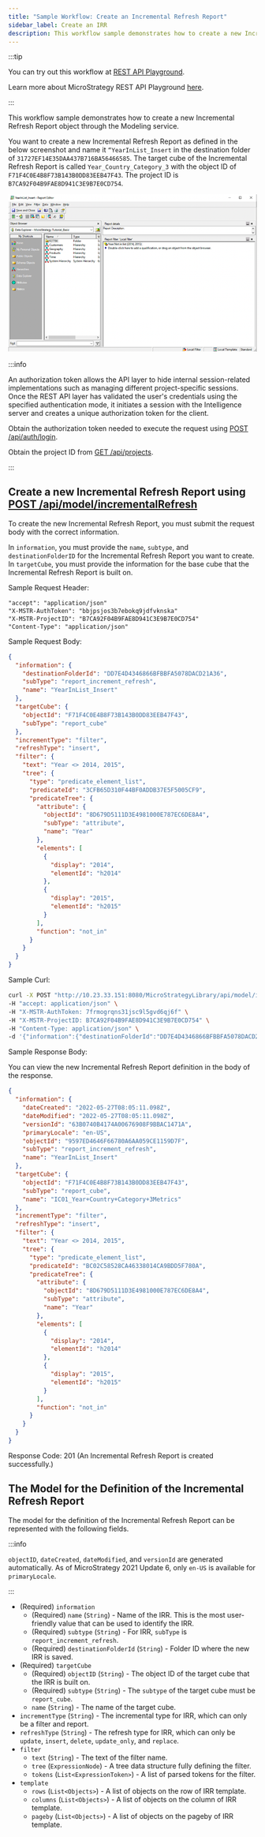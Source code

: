 ```yaml
---
title: "Sample Workflow: Create an Incremental Refresh Report"
sidebar_label: Create an IRR
description: This workflow sample demonstrates how to create a new Incremental Refresh Report object through the Modeling service.
---
```


:::tip

You can try out this workflow at [REST API Playground](https://www.postman.com/microstrategysdk/workspace/microstrategy-rest-api/folder/16131298-54f5b582-05ac-4f2d-88f9-98f36dd8373c?ctx=documentation).

Learn more about MicroStrategy REST API Playground [here](/docs/getting-started/playground.md).

:::

This workflow sample demonstrates how to create a new Incremental Refresh Report object through the Modeling service.

You want to create a new Incremental Refresh Report as defined in the below screenshot and name it `“YearInList_Insert` in the destination folder of `31727EF14E35DAA437B716BA56466585`. The target cube of the Incremental Refresh Report is called `Year_Country_Category_3` with the object ID of `F71F4C0E4B8F73B143B0DD83EEB47F43`. The project ID is `B7CA92F04B9FAE8D941C3E9B7E0CD754`.

![IRR Report Editor 2](../../images/irr_report_editor2.png)

:::info

An authorization token allows the API layer to hide internal session-related implementations such as managing different project-specific sessions. Once the REST API layer has validated the user's credentials using the specified authentication mode, it initiates a session with the Intelligence server and creates a unique authorization token for the client.

Obtain the authorization token needed to execute the request using [POST /api/auth/login](https://demo.microstrategy.com/MicroStrategyLibrary/api-docs/index.html#/Authentication/postLogin).

Obtain the project ID from [GET /api/projects](https://demo.microstrategy.com/MicroStrategyLibrary/api-docs/index.html#/Projects/getProjects_1).

:::

## Create a new Incremental Refresh Report using [POST /api/model/incrementalRefresh](https://demo.microstrategy.com/MicroStrategyLibrary/api-docs/index.html#/Cubes/post_api_model_incrementalRefresh)

To create the new Incremental Refresh Report, you must submit the request body with the correct information.

In `information`, you must provide the `name`, `subtype`, and `destinationFolderID` for the Incremental Refresh Report you want to create. In `targetCube`, you must provide the information for the base cube that the Incremental Refresh Report is built on.

Sample Request Header:

```http
"accept": "application/json"
"X-MSTR-AuthToken": "bbjpsjos3b7ebokq9jdfvknska"
"X-MSTR-ProjectID": "B7CA92F04B9FAE8D941C3E9B7E0CD754"
"Content-Type": "application/json"
```

Sample Request Body:

```json
{
  "information": {
    "destinationFolderId": "DD7E4D4346866BFBBFA5078DACD21A36",
    "subType": "report_increment_refresh",
    "name": "YearInList_Insert"
  },
  "targetCube": {
    "objectId": "F71F4C0E4B8F73B143B0DD83EEB47F43",
    "subType": "report_cube"
  },
  "incrementType": "filter",
  "refreshType": "insert",
  "filter": {
    "text": "Year <> 2014, 2015",
    "tree": {
      "type": "predicate_element_list",
      "predicateId": "3CFB65D310F44BF0ADDB37E5F5005CF9",
      "predicateTree": {
        "attribute": {
          "objectId": "8D679D5111D3E4981000E787EC6DE8A4",
          "subType": "attribute",
          "name": "Year"
        },
        "elements": [
          {
            "display": "2014",
            "elementId": "h2014"
          },
          {
            "display": "2015",
            "elementId": "h2015"
          }
        ],
        "function": "not_in"
      }
    }
  }
}
```

Sample Curl:

```bash
curl -X POST "http://10.23.33.151:8080/MicroStrategyLibrary/api/model/incrementalRefresh" \
-H "accept: application/json" \
-H "X-MSTR-AuthToken: 7frmogrqns31jsc9l5gvd6qj6f" \
-H "X-MSTR-ProjectID: B7CA92F04B9FAE8D941C3E9B7E0CD754" \
-H "Content-Type: application/json" \
-d '{"information":{"destinationFolderId":"DD7E4D4346866BFBBFA5078DACD21A36","subType":"report_increment_refresh","name":"YearInList_Insert"},"targetCube":{"objectId":"F71F4C0E4B8F73B143B0DD83EEB47F43","subType":"report_cube"},"incrementType":"filter","refreshType":"insert","filter":{"text":"Year <> 2014, 2015","tree":{"type":"predicate_element_list","predicateId":"3CFB65D310F44BF0ADDB37E5F5005CF9","predicateTree":{"attribute":{"objectId":"8D679D5111D3E4981000E787EC6DE8A4","subType":"attribute","name":"Year"},"elements":[{"display":"2014","elementId":"h2014"},{"display":"2015","elementId":"h2015"}],"function":"not_in"}}}}'
```

Sample Response Body:

You can view the new Incremental Refresh Report definition in the body of the response.

```json
{
  "information": {
    "dateCreated": "2022-05-27T08:05:11.098Z",
    "dateModified": "2022-05-27T08:05:11.098Z",
    "versionId": "63B0740B4174A00676908F9BBAC1471A",
    "primaryLocale": "en-US",
    "objectId": "9597ED4646F66780A6AA059CE1159D7F",
    "subType": "report_increment_refresh",
    "name": "YearInList_Insert"
  },
  "targetCube": {
    "objectId": "F71F4C0E4B8F73B143B0DD83EEB47F43",
    "subType": "report_cube",
    "name": "IC01_Year+Country+Category+3Metrics"
  },
  "incrementType": "filter",
  "refreshType": "insert",
  "filter": {
    "text": "Year <> 2014, 2015",
    "tree": {
      "type": "predicate_element_list",
      "predicateId": "BC02C58528CA46338014CA9BDD5F780A",
      "predicateTree": {
        "attribute": {
          "objectId": "8D679D5111D3E4981000E787EC6DE8A4",
          "subType": "attribute",
          "name": "Year"
        },
        "elements": [
          {
            "display": "2014",
            "elementId": "h2014"
          },
          {
            "display": "2015",
            "elementId": "h2015"
          }
        ],
        "function": "not_in"
      }
    }
  }
}
```

Response Code: 201 (An Incremental Refresh Report is created successfully.)

## The Model for the Definition of the Incremental Refresh Report

The model for the definition of the Incremental Refresh Report can be represented with the following fields.

:::info

`objectID`, `dateCreated`, `dateModified`, and `versionId` are generated automatically. As of MicroStrategy 2021 Update 6, only `en-US` is available for `primaryLocale`.

:::

- (Required) `information`
  - (Required) `name` (`String`) - Name of the IRR. This is the most user-friendly value that can be used to identify the IRR.
  - (Required) `subtype` (`String`) - For IRR, `subType` is `report_increment_refresh`.
  - (Required) `destinationFolderId` (`String`) - Folder ID where the new IRR is saved.
- (Required) `targetCube`
  - (Required) `objectID` (`String`) - The object ID of the target cube that the IRR is built on.
  - (Required) `subtype` (`String`) - The `subtype` of the target cube must be `report_cube`.
  - `name` (`String`) - The name of the target cube.
- `incrementType` (`String`) - The incremental type for IRR, which can only be a filter and report.
- `refreshType` (`String`) - The refresh type for IRR, which can only be `update`, `insert`, `delete`, `update_only`, and `replace`.
- `filter`
  - `text` (`String`) - The text of the filter name.
  - `tree` (`ExpressionNode`) - A tree data structure fully defining the filter.
  - `tokens` (`List<ExpressionToken>`) - A list of parsed tokens for the filter.
- `template`
  - `rows` (`List<Objects>`) - A list of objects on the row of IRR template.
  - `columns` (`List<Objects>`) - A list of objects on the column of IRR template.
  - `pageby` (`List<Objects>`) - A list of objects on the pageby of IRR template.
